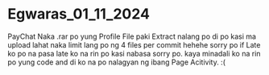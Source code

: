 # Egwaras_01_11_2024
PayChat
Naka .rar po yung Profile File paki Extract nalang po di po kasi ma upload lahat naka limit lang po ng 4 files per commit hehehe
sorry po if Late ko po na pasa late ko na rin po kasi nabasa sorry po.
kaya minadali ko na rin po yung code and di ko na po nalagyan ng ibang Page Acitivity. :(

